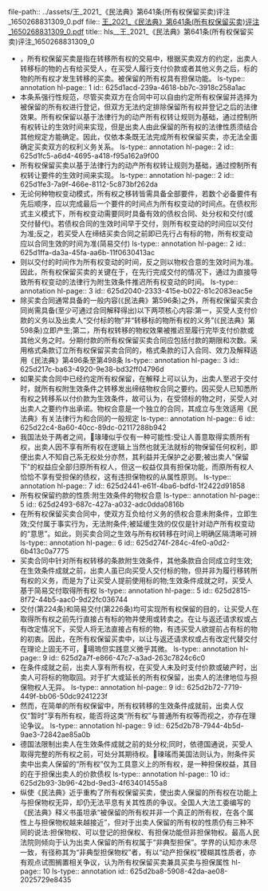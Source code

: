 file-path:: ../assets/王_2021_《民法典》第641条(所有权保留买卖)评注_1650268831309_0.pdf
file:: [王_2021_《民法典》第641条(所有权保留买卖)评注_1650268831309_0.pdf](../assets/王_2021_《民法典》第641条(所有权保留买卖)评注_1650268831309_0.pdf)
title:: hls__王_2021_《民法典》第641条(所有权保留买卖)评注_1650268831309_0

- ，所有权保留买卖是指在转移所有权的交易中，根据买卖双方的约定，出卖人转移标的物的占有给买受人，在买受人履行支付价款或者其他义务之后，标的物的所有权才发生转移的买卖。被保留的所有权具有担保功能。
  ls-type:: annotation
  hl-page:: 1
  id:: 625d1acd-239a-4618-bb7c-3918c258a1ac
- 本条系强行性规范，尽管买卖双方在合同中可以自由约定所有权保留并选择为被保留的所有权进行登记，但双方无法约定排除保留所有权并登记之后的法律效果。所有权保留以基于法律行为的动产所有权转让规则为基础，通过控制所有权转让的生效时间来实现，但是出卖人由此保留的所有权的法律性质须结合其他规定方能确定。因此，仅依本条既无法完成所有权保留买卖，亦无法全面确定买卖双方的权利义务关系。
  ls-type:: annotation
  hl-page:: 2
  id:: 625d1fc5-a6d4-4695-a418-f95a162a9f00
- 所有权保留买卖以基于法律行为的动产所有权转让规则为基础，通过控制所有权转让要件的生效时间来实现。
  ls-type:: annotation
  hl-page:: 2
  id:: 625d1fe3-7a9f-466e-8112-5c873bf262da
- 无论何种物权变动模式，所有权之移转皆需具备全部要件，若数个必备要件有先后顺序，应以完成最后一个要件的时间点为所有权变动的时间点。在债权形式主义模式下，所有权变动需要同时具备有效的债权合同、处分权和交付(或交付替代)。若债权合同的生效时间早于交付，则所有权变动的时间应以交付为准;反之，若买受人在缔结买卖合同之前即已先行占有标的物，所有权变动应以合同生效的时间为准(简易交付)
  ls-type:: annotation
  hl-page:: 2
  id:: 625d1ffa-da3a-45fa-aa6b-11f0630413ac
- 则以交付的时间作为所有权变动的时间，反之则以物权合意的生效时间为准。因此，所有权保留买卖的关键在于，在先行完成交付的情况下，通过为直接导致所有权变动的法律行为附生效条件推迟所有权变动的时间。
  ls-type:: annotation
  hl-page:: 3
  id:: 625d2040-2333-415e-b022-81c2083eac5e
- 除买卖合同通常具备的一般内容(《民法典》第596条)之外，所有权保留买卖合同尚需具备(至少可通过合同解释得出)以下两项核心内容:第一，买受人支付价款的义务以及出卖人“交付标的物”并“转移标的物所有权的义务”(《民法典》第598条)立即产生;第二，所有权转移的物权效果被推迟至履行完毕支付价款或其他义务之时。分期付款的所有权保留买卖合同应包括付款的期限和次数。采用格式条款订立所有权保留买卖合同的，格式条款的订入合同、效力及解释适用《民法典》第496条至第498条
  ls-type:: annotation
  hl-page:: 3
  id:: 625d217c-ba63-4920-9e38-bd32ff04796d
- 如果买卖合同中已经约定所有权保留，在解释上可以认为，出卖人至迟于交付时，就所有权附生效条件之转移发出缔结物权合同之要约。因买受人已知悉所有权之转移系以付价款为生效条件，故可认为，在受领标的物之时，买受人对出卖人之要约作出承诺。物权合意是一个独立的合同，其成立与生效适用《民法典》有关法律行为和合同的一般规定
  ls-type:: annotation
  hl-page:: 6
  id:: 625d22c4-8a60-40cc-89dc-02117288b942
- 我国法处于两者之间，瑑瑧似乎仅有一种可能性:受让人善意取得实质所有权，出卖人因不享有所有权在逻辑上当然也就无法就标的物保留任何权利，即便出卖人不知自己系无权处分亦然，其利益并无保护之必要;被出卖人“保留下”的权益应全部归原所有权人，但这一权益仅具有担保功能，而原所有权人恰恰不享有受担保的债权，这有违担保物权的从属性原则。
  ls-type:: annotation
  hl-page:: 7
  id:: 625d2441-e61f-4ba6-bdfd-1f2422d91858
- 所有权保留约款的性质:附生效条件的物权合意
  ls-type:: annotation
  hl-page:: 5
  id:: 625d2493-687c-427a-a032-adc0dda0816b
- 在所有权保留买卖合同中，使双方互负给付义务的债权合意未附条件，立即生效;交付属于事实行为，无法附条件;被延缓生效的仅仅是针对动产所有权变动的“意思”。如此，则买卖合同之生效与所有权转移在时间上明确区隔清晰可辨
  ls-type:: annotation
  hl-page:: 6
  id:: 625d274f-284c-4fe0-a0d2-6b413c0a7775
- 买卖合同中针对所有权转移的条款附生效条件，其他条款自合同成立时生效;在生效条件成就之前，出卖人虽已向买受人交付标的物，但并非为履行移转所有权的义务，而是为了让买受人提前使用标的物;生效条件成就之时，买受人基于简易交付取得所有权
  ls-type:: annotation
  hl-page:: 5
  id:: 625d2815-8f72-44b5-aac0-9d22fc036744
- 交付(第224条)和简易交付(第226条)均可实现所有权保留的目的，让买受人在取得所有权之前先行直接占有标的物并使用或转卖之。在让与返还请求权或占有改定情况下，买受人将无法直接占有标的物，有违买受人欲提前占有标的物的初衷。因此，在所有权保留买卖中，以让与返还请求权或占有改定代替交付在理论上固无不可，瑒瑦但实践意义微乎其微。
  ls-type:: annotation
  hl-page:: 9
  id:: 625d2a7f-e866-47c7-a3ad-263c7824c6c0
- 在条件成就之前，出卖人享有所有权，在买受人未及时支付价款或破产时，出卖人可将标的物取回。对于扩大或延长的所有权保留，出卖人的法律地位与担保物权人无异。
  ls-type:: annotation
  hl-page:: 9
  id:: 625d2b72-7719-449f-bb06-50dc9241223f
- 然而，在简单的所有权保留中，所有权转移的生效条件成就前，出卖人仅仅“暂时”享有所有权，能否将这类“所有权”与普通所有权等而视之，亦存在理论争议。
  ls-type:: annotation
  hl-page:: 9
  id:: 625d2b78-7944-4b5d-9ae3-72842ae85a0b
- 德国法限制出卖人在生效条件成就之前的处分权;同时，依德国通说，买受人取得完整的所有权之前，可处分其期待权。瑓瑤而美国法则认为，附条件买卖中出卖人保留的“所有权”仅为工具意义上的所有权，是一种担保权益，其目的在于担保出卖人的价款债权
  ls-type:: annotation
  hl-page:: 10
  id:: 625d2b93-3b96-42bd-9ed3-4f63401455a8
- 纵使《民法典》近乎重构了所有权保留买卖，使出卖人保留的所有权在功能上与担保物权无异，却仍无法平息有关其性质的争议。全国人大法工委编写的《民法典》释义书虽坦承“被保留的所有权并非一个真正的所有权，在各个属性上与担保物权越来越接近”，但对于出卖人保留的所有权的性质仍有三种不同的说法:担保物权、可以登记的担保权、有担保功能但非担保物权。最高人民法院则倾向于认为出卖人保留的所有权属于“非典型担保”。学界的认知亦未尽一致，有径称其为“非典型担保物权”者，有以“动产担保权”模糊其性质者，亦有观点试图搁置相关争议，认为所有权保留买卖兼具买卖与担保属性
  hl-page:: 10
  ls-type:: annotation
  id:: 625d2ba8-5908-42da-ae08-2025729e8435